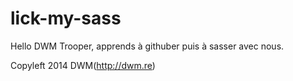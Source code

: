 lick-my-sass
============

Hello DWM Trooper, apprends à githuber puis à sasser avec nous.


Copyleft 2014 DWM(http://dwm.re)
